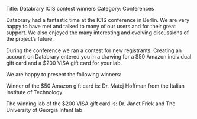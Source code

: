 Title: Databrary ICIS contest winnersCategory: ConferencesDatabrary had a fantastic time at the ICIS conference in Berlin. We are very happy to have met and talked to many of our users and for their great support. We also enjoyed the many interesting and evolving discussions of the project’s future. During the conference we ran a contest for new registrants. Creating an account on Databrary entered you in a drawing for a $50 Amazon individual gift card and a $200 VISA gift card for your lab. We are happy to present the following winners:Winner of the $50 Amazon gift card is:Dr. Matej Hoffman from the Italian Institute of TechnologyThe winning lab of the $200 VISA gift card is:Dr. Janet Frick and The University of Georgia Infant lab